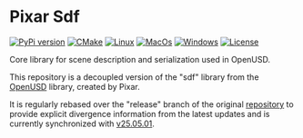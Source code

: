 # Pixar Sdf

[![PyPi version](https://img.shields.io/pypi/v/pxr-sdf.svg?logo=pypi&label=PyPI&logoColor=gold)](https://pypi.python.org/pypi/pxr-sdf)
[![CMake](https://img.shields.io/badge/CMake-3.21...3.31-blue.svg?logo=CMake&logoColor=blue)](https://cmake.org)
[![Linux](https://github.com/untwine/pxr-sdf/actions/workflows/linux.yml/badge.svg?branch=main)](https://github.com/untwine/pxr-sdf/actions/workflows/linux.yml)
[![MacOs](https://github.com/untwine/pxr-sdf/actions/workflows/macos.yml/badge.svg?branch=main)](https://github.com/untwine/pxr-sdf/actions/workflows/macos.yml)
[![Windows](https://github.com/untwine/pxr-sdf/actions/workflows/windows.yml/badge.svg?branch=main)](https://github.com/untwine/pxr-sdf/actions/workflows/windows.yml)
[![License](https://img.shields.io/badge/License-TOST-yellow.svg)](https://github.com/untwine/pxr-sdf/blob/main/LICENSE.txt)

Core library for scene description and serialization used in OpenUSD.

This repository is a decoupled version of the "sdf" library from the
[OpenUSD](https://graphics.pixar.com/usd/release/index.html) library, created
by Pixar.

It is regularly rebased over the "release" branch of the original
[repository](https://github.com/PixarAnimationStudios/OpenUSD) to provide
explicit divergence information from the latest updates and is currently
synchronized with
[v25.05.01](https://github.com/PixarAnimationStudios/OpenUSD/releases/tag/v25.05.01).
